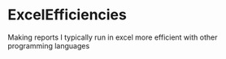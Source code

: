 # ExcelEfficiencies
Making reports I typically run in excel more efficient with other programming languages
